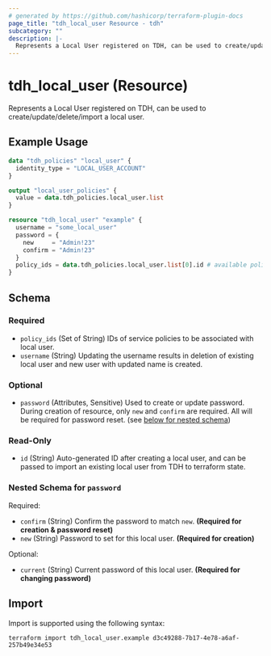 ```yaml
---
# generated by https://github.com/hashicorp/terraform-plugin-docs
page_title: "tdh_local_user Resource - tdh"
subcategory: ""
description: |-
  Represents a Local User registered on TDH, can be used to create/update/delete/import a local user.
---
```


# tdh_local_user (Resource)

Represents a Local User registered on TDH, can be used to create/update/delete/import a local user.

## Example Usage

```terraform
data "tdh_policies" "local_user" {
  identity_type = "LOCAL_USER_ACCOUNT"
}

output "local_user_policies" {
  value = data.tdh_policies.local_user.list
}

resource "tdh_local_user" "example" {
  username = "some_local_user"
  password = {
    new     = "Admin!23"
    confirm = "Admin!23"
  }
  policy_ids = data.tdh_policies.local_user.list[0].id # available policies can be known with datasource "tdh_policies"
}
```

<!-- schema generated by tfplugindocs -->
## Schema

### Required

- `policy_ids` (Set of String) IDs of service policies to be associated with local user.
- `username` (String) Updating the username results in deletion of existing local user and new user with updated name is created.

### Optional

- `password` (Attributes, Sensitive) Used to create or update password. During creation of resource, only `new` and `confirm` are required. All will be required for password reset. (see [below for nested schema](#nestedatt--password))

### Read-Only

- `id` (String) Auto-generated ID after creating a local user, and can be passed to import an existing local user from TDH to terraform state.

<a id="nestedatt--password"></a>
### Nested Schema for `password`

Required:

- `confirm` (String) Confirm the password to match `new`. **(Required for creation & password reset)**
- `new` (String) Password to set for this local user. **(Required for creation)**

Optional:

- `current` (String) Current password of this local user. **(Required for changing password)**

## Import

Import is supported using the following syntax:

```shell
terraform import tdh_local_user.example d3c49288-7b17-4e78-a6af-257b49e34e53
```
